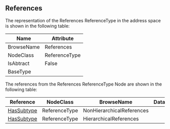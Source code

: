 <!-- objecttype -->
## References
The representation of the References ReferenceType in the address space is shown in the following table:  

|Name|Attribute|
|---|---|
|BrowseName|References|
|NodeClass|ReferenceType|
|IsAbtract|False|
|BaseType||

The references from the References ReferenceType Node are shown in the following table:  

|Reference|NodeClass|BrowseName|DataType|TypeDefinition|ModellingRule|
|---|---|---|---|---|---|
|[HasSubtype](../../../Part3/ReferenceTypes/HasSubtype/readme.md)|ReferenceType|NonHierarchicalReferences||||
|[HasSubtype](../../../Part3/ReferenceTypes/HasSubtype/readme.md)|ReferenceType|HierarchicalReferences||||

